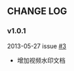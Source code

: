 ## CHANGE LOG

### v1.0.1

2013-05-27 issue [#3](https://github.com/qiniu/docs.qiniu.com/pull/3)

- 增加视频水印文档

